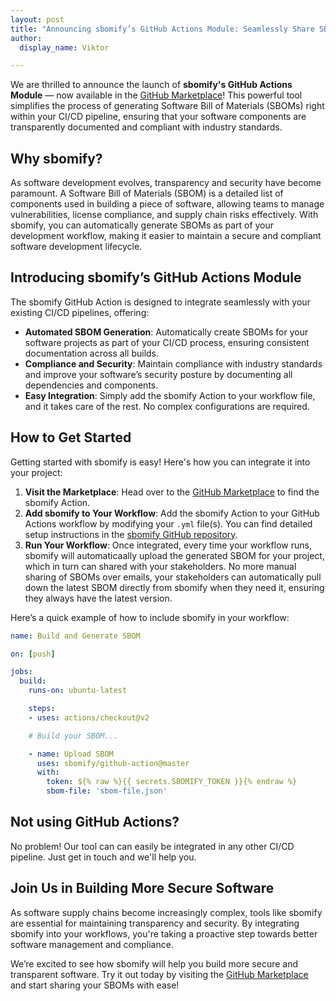 ```yaml
---
layout: post
title: "Announcing sbomify’s GitHub Actions Module: Seamlessly Share SBOMs in Your CI/CD Pipeline"
author:
  display_name: Viktor

---
```


We are thrilled to announce the launch of **sbomify's GitHub Actions Module** — now available in the [GitHub Marketplace](https://github.com/marketplace/actions/sbomify)! This powerful tool simplifies the process of generating Software Bill of Materials (SBOMs) right within your CI/CD pipeline, ensuring that your software components are transparently documented and compliant with industry standards.

## Why sbomify?

As software development evolves, transparency and security have become paramount. A Software Bill of Materials (SBOM) is a detailed list of components used in building a piece of software, allowing teams to manage vulnerabilities, license compliance, and supply chain risks effectively. With sbomify, you can automatically generate SBOMs as part of your development workflow, making it easier to maintain a secure and compliant software development lifecycle.

## Introducing sbomify’s GitHub Actions Module

The sbomify GitHub Action is designed to integrate seamlessly with your existing CI/CD pipelines, offering:

- **Automated SBOM Generation**: Automatically create SBOMs for your software projects as part of your CI/CD process, ensuring consistent documentation across all builds.
- **Compliance and Security**: Maintain compliance with industry standards and improve your software’s security posture by documenting all dependencies and components.
- **Easy Integration**: Simply add the sbomify Action to your workflow file, and it takes care of the rest. No complex configurations are required.

## How to Get Started

Getting started with sbomify is easy! Here's how you can integrate it into your project:

1. **Visit the Marketplace**: Head over to the [GitHub Marketplace](https://github.com/marketplace/actions/sbomify) to find the sbomify Action.
2. **Add sbomify to Your Workflow**: Add the sbomify Action to your GitHub Actions workflow by modifying your `.yml` file(s). You can find detailed setup instructions in the [sbomify GitHub repository](https://github.com/sbomify/github-action).
3. **Run Your Workflow**: Once integrated, every time your workflow runs, sbomify will automaticaally upload the generated SBOM for your project, which in turn can shared with your stakeholders. No more manual sharing of SBOMs over emails, your stakeholders can automatically pull down the latest SBOM directly from sbomify when they need it, ensuring they always have the latest version.

Here’s a quick example of how to include sbomify in your workflow:

```yaml
name: Build and Generate SBOM

on: [push]

jobs:
  build:
    runs-on: ubuntu-latest

    steps:
    - uses: actions/checkout@v2

    # Build your SBOM...

    - name: Upload SBOM
      uses: sbomify/github-action@master
      with:
        token: ${% raw %}{{ secrets.SBOMIFY_TOKEN }}{% endraw %}
        sbom-file: 'sbom-file.json'
```

## Not using GitHub Actions?

No problem! Our tool can can easily be integrated in any other CI/CD pipeline. Just get in touch and we'll help you.

## Join Us in Building More Secure Software

As software supply chains become increasingly complex, tools like sbomify are essential for maintaining transparency and security. By integrating sbomify into your workflows, you're taking a proactive step towards better software management and compliance.

We’re excited to see how sbomify will help you build more secure and transparent software. Try it out today by visiting the [GitHub Marketplace](https://github.com/marketplace/actions/sbomify) and start sharing your  SBOMs with ease!
